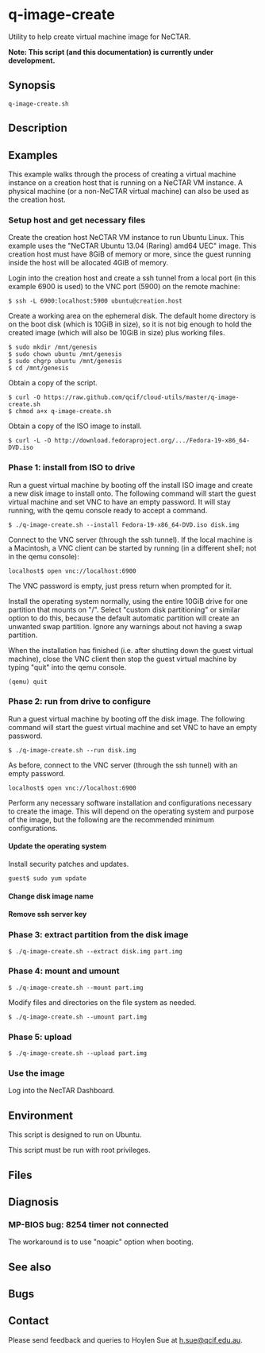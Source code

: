 q-image-create
==============

Utility to help create virtual machine image for NeCTAR.

**Note: This script (and this documentation) is currently under development.**

Synopsis
--------

    q-image-create.sh
	
Description
-----------



Examples
--------

This example walks through the process of creating a virtual machine
instance on a creation host that is running on a NeCTAR VM instance.
A physical machine (or a non-NeCTAR virtual machine) can also be used
as the creation host.

### Setup host and get necessary files

Create the creation host NeCTAR VM instance to run Ubuntu Linux. This
example uses the "NeCTAR Ubuntu 13.04 (Raring) amd64 UEC" image. This
creation host must have 8GiB of memory or more, since the guest
running inside the host will be allocated 4GiB of memory.

Login into the creation host and create a ssh tunnel from a local port
(in this example 6900 is used) to the VNC port (5900) on the remote machine:

    $ ssh -L 6900:localhost:5900 ubuntu@creation.host

Create a working area on the ephemeral disk. The default home
directory is on the boot disk (which is 10GiB in size), so it is not
big enough to hold the created image (which will also be 10GiB in
size) plus working files.

    $ sudo mkdir /mnt/genesis
	$ sudo chown ubuntu /mnt/genesis
	$ sudo chgrp ubuntu /mnt/genesis
	$ cd /mnt/genesis

Obtain a copy of the script.

    $ curl -O https://raw.github.com/qcif/cloud-utils/master/q-image-create.sh
	$ chmod a+x q-image-create.sh

Obtain a copy of the ISO image to install.

    $ curl -L -O http://download.fedoraproject.org/.../Fedora-19-x86_64-DVD.iso

### Phase 1: install from ISO to drive

Run a guest virtual machine by booting off the install ISO image and
create a new disk image to install onto. The following command will
start the guest virtual machine and set VNC to have an empty
password. It will stay running, with the qemu console ready to accept
a command.

    $ ./q-image-create.sh --install Fedora-19-x86_64-DVD.iso disk.img

Connect to the VNC server (through the ssh tunnel). If the local
machine is a Macintosh, a VNC client can be started by running (in a
different shell; not in the qemu console):

    localhost$ open vnc://localhost:6900

The VNC password is empty, just press return when prompted for it.

Install the operating system normally, using the entire 10GiB drive
for one partition that mounts on "/".  Select "custom disk
partitioning" or similar option to do this, because the default
automatic partition will create an unwanted swap partition.  Ignore
any warnings about not having a swap partition.

When the installation has finished (i.e. after shutting down the guest
virtual machine), close the VNC client then stop the guest virtual
machine by typing "quit" into the qemu console.

    (qemu) quit

### Phase 2: run from drive to configure

Run a guest virtual machine by booting off the disk image. The
following command will start the guest virtual machine and set VNC to
have an empty password.

    $ ./q-image-create.sh --run disk.img
	
As before, connect to the VNC server (through the ssh tunnel) with an
empty password.

    localhost$ open vnc://localhost:6900

Perform any necessary software installation and configurations necessary
to create the image. This will depend on the operating system and
purpose of the image, but the following are the recommended
minimum configurations.

#### Update the operating system

Install security patches and updates.

    guest$ sudo yum update

#### Change disk image name


#### Remove ssh server key





### Phase 3: extract partition from the disk image

    $ ./q-image-create.sh --extract disk.img part.img
	
### Phase 4: mount and umount

    $ ./q-image-create.sh --mount part.img
	
Modify files and directories on the file system as needed.

    $ ./q-image-create.sh --umount part.img
	
### Phase 5: upload

    $ ./q-image-create.sh --upload part.img

### Use the image

Log into the NecTAR Dashboard.

Environment
-----------

This script is designed to run on Ubuntu.

This script must be run with root privileges.


Files
-----


Diagnosis
---------

### MP-BIOS bug: 8254 timer not connected

The workaround is to use "noapic" option when booting.

See also
--------

Bugs
----

Contact
-------

Please send feedback and queries to Hoylen Sue at <h.sue@qcif.edu.au>.
